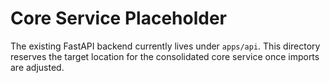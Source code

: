 # Core Service Placeholder

The existing FastAPI backend currently lives under `apps/api`.
This directory reserves the target location for the consolidated core service once imports are adjusted.
